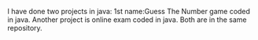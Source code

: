 I have done two projects in java: 
1st name:Guess The Number game coded in java.
Another project is online exam coded in java.
Both are in the same repository.
